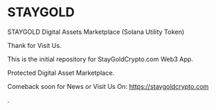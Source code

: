 # STAYGOLD
STAYGOLD Digital Assets Marketplace (Solana Utility Token)

Thank for Visit Us.

This is the initial repository for StayGoldCrypto.com Web3 App.

Protected Digital Asset Marketplace.

Comeback soon for News or Visit Us On: https://staygoldcrypto.com

.
